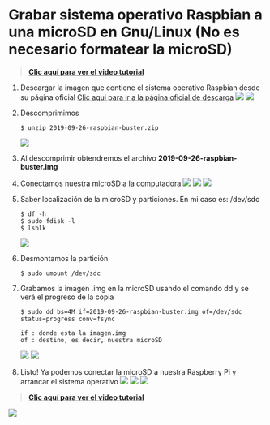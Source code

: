 # Grabar sistema operativo Raspbian a una microSD en Gnu/Linux (No es necesario formatear la microSD)
>**[Clic aquí para ver el video tutorial](https://www.youtube.com/watch?v=1SbhmrY4ps8 "Dale clic para ver el tutorial")**
1. Descargar la imagen que contiene el sistema operativo Raspbian desde su página oficial
   [Clic aqui para ir a la página oficial de descarga](https://www.raspberrypi.org/downloads/raspbian/ "Clic aqui para abrir el link de descarga")
   ![](./img/1.png)
   ![](./img/2.png)

2. Descomprimimos
   ```
   $ unzip 2019-09-26-raspbian-buster.zip
   ```
   ![](./img/3.png)

3. Al descomprimir obtendremos el archivo **2019-09-26-raspbian-buster.img**
4. Conectamos nuestra microSD a la computadora
   ![](./img/4.png)
   ![](./img/5.png)
   ![](./img/6.png)

5. Saber localización de la microSD y particiones. En mi caso es: /dev/sdc
   ```
   $ df -h
   $ sudo fdisk -l
   $ lsblk
   ```
   ![](./img/7.png)
6. Desmontamos la partición
   ```
   $ sudo umount /dev/sdc
   ```
 
7. Grabamos la imagen .img en la microSD usando el comando dd y se verá el progreso de la copia
   ```
   $ sudo dd bs=4M if=2019-09-26-raspbian-buster.img of=/dev/sdc status=progress conv=fsync

   if : donde esta la imagen.img
   of : destino, es decir, nuestra microSD      
   ```
   ![](./img/8.png)
   ![](./img/9.png)

8. Listo! Ya podemos conectar la microSD a nuestra Raspberry Pi y arrancar el sistema operativo
   ![](./img/10.png)
   ![](./img/11.png)
   ![](./img/12.png)

>**[Clic aquí para ver el video tutorial](https://www.youtube.com/watch?v=1SbhmrY4ps8 "Dale clic para ver el tutorial")**

   ![](./img/13.png)
